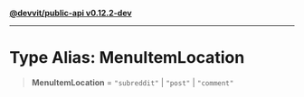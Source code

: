 [**@devvit/public-api v0.12.2-dev**](../README.md)

---

# Type Alias: MenuItemLocation

> **MenuItemLocation** = `"subreddit"` \| `"post"` \| `"comment"`
